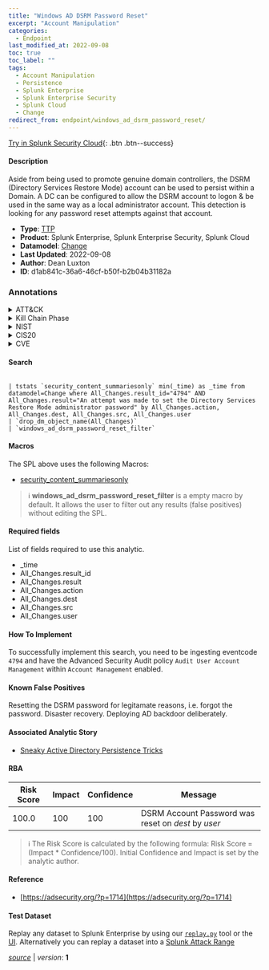 ```yaml
---
title: "Windows AD DSRM Password Reset"
excerpt: "Account Manipulation"
categories:
  - Endpoint
last_modified_at: 2022-09-08
toc: true
toc_label: ""
tags:
  - Account Manipulation
  - Persistence
  - Splunk Enterprise
  - Splunk Enterprise Security
  - Splunk Cloud
  - Change
redirect_from: endpoint/windows_ad_dsrm_password_reset/
---
```




[Try in Splunk Security Cloud](https://www.splunk.com/en_us/cyber-security.html){: .btn .btn--success}

#### Description

Aside from being used to promote genuine domain controllers, the DSRM (Directory Services Restore Mode) account can be used to persist within a Domain. A DC can be configured to allow the DSRM account to logon &amp; be used in the same way as a local administrator account. This detection is looking for any password reset attempts against that account.

- **Type**: [TTP](https://github.com/splunk/security_content/wiki/Detection-Analytic-Types)
- **Product**: Splunk Enterprise, Splunk Enterprise Security, Splunk Cloud
- **Datamodel**: [Change](https://docs.splunk.com/Documentation/CIM/latest/User/Change)
- **Last Updated**: 2022-09-08
- **Author**: Dean Luxton
- **ID**: d1ab841c-36a6-46cf-b50f-b2b04b31182a

### Annotations
<details>
  <summary>ATT&CK</summary>

<div markdown="1">

#### [ATT&CK](https://attack.mitre.org/)

| ID          | Technique   | Tactic         |
| ----------- | ----------- |--------------- |
| [T1098](https://attack.mitre.org/techniques/T1098/) | Account Manipulation | Persistence |

</div>
</details>


<details>
  <summary>Kill Chain Phase</summary>

<div markdown="1">

* Installation


</div>
</details>


<details>
  <summary>NIST</summary>

<div markdown="1">

* DE.CM



</div>
</details>

<details>
  <summary>CIS20</summary>

<div markdown="1">

* CIS 10



</div>
</details>

<details>
  <summary>CVE</summary>

<div markdown="1">


</div>
</details>


#### Search

```

| tstats `security_content_summariesonly` min(_time) as _time from datamodel=Change where All_Changes.result_id="4794" AND All_Changes.result="An attempt was made to set the Directory Services Restore Mode administrator password" by All_Changes.action, All_Changes.dest, All_Changes.src, All_Changes.user 
| `drop_dm_object_name(All_Changes)` 
| `windows_ad_dsrm_password_reset_filter`
```

#### Macros
The SPL above uses the following Macros:
* [security_content_summariesonly](https://github.com/splunk/security_content/blob/develop/macros/security_content_summariesonly.yml)

> :information_source:
> **windows_ad_dsrm_password_reset_filter** is a empty macro by default. It allows the user to filter out any results (false positives) without editing the SPL.



#### Required fields
List of fields required to use this analytic.
* _time
* All_Changes.result_id
* All_Changes.result
* All_Changes.action
* All_Changes.dest
* All_Changes.src
* All_Changes.user



#### How To Implement
To successfully implement this search, you need to be ingesting eventcode `4794` and  have the Advanced Security Audit policy `Audit User Account Management` within `Account Management` enabled.
#### Known False Positives
Resetting the DSRM password for legitamate reasons, i.e. forgot the password. Disaster recovery. Deploying AD backdoor deliberately.

#### Associated Analytic Story
* [Sneaky Active Directory Persistence Tricks](/stories/sneaky_active_directory_persistence_tricks)




#### RBA

| Risk Score  | Impact      | Confidence   | Message      |
| ----------- | ----------- |--------------|--------------|
| 100.0 | 100 | 100 | DSRM Account Password was reset on $dest$ by $user$ |


> :information_source:
> The Risk Score is calculated by the following formula: Risk Score = (Impact * Confidence/100). Initial Confidence and Impact is set by the analytic author.


#### Reference

* [https://adsecurity.org/?p=1714](https://adsecurity.org/?p=1714)



#### Test Dataset
Replay any dataset to Splunk Enterprise by using our [`replay.py`](https://github.com/splunk/attack_data#using-replaypy) tool or the [UI](https://github.com/splunk/attack_data#using-ui).
Alternatively you can replay a dataset into a [Splunk Attack Range](https://github.com/splunk/attack_range#replay-dumps-into-attack-range-splunk-server)




[*source*](https://github.com/splunk/security_content/tree/develop/detections/endpoint/windows_ad_dsrm_password_reset.yml) \| *version*: **1**